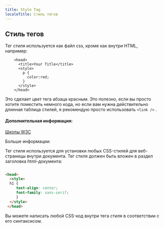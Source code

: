 ```yaml
---
title: Style Tag
localeTitle: Стиль тегов
---
```

## Стиль тегов

Тег стиля используется как файл css, кроме как внутри HTML, например:
```
    <head> 
      <title>Your Title</title> 
      <style> 
        p { 
          color:red; 
        } 
      </style> 
    </head> 
```

Это сделает цвет тега абзаца красным. Это полезно, если вы просто хотите поместить немного кода, но если вам нужна действительно длинная таблица стилей, я рекомендую просто использовать `<link />` .

#### Дополнительная информация:

[Школы W3C](https://www.w3schools.com/tags/tag_style.asp)

Больше информации:

Тег стиля используется для установки любых CSS-стилей для веб-страницы внутри документа. Тег стиля должен быть вложен в раздел заголовка html-документа:

```html

<head> 
  <style> 
  h1 { 
     text-align: center; 
     font-family: sans-serif; 
     } 
  </style> 
 </head> 
```

Вы можете написать любой CSS-код внутри тега стиля в соответствии с его синтаксисом.